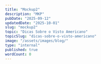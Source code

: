 ```yaml
---
title: "Mockup2"
description: "MKP"
pubDate: "2025-09-12"
updatedDate: "2025-10-01"
slug: "mockup2"
topic: "Dicas Sobre o Visto Americano"
topicSlug: "dicas-sobre-o-visto-americano"
image: "/assets/images/blog/"
type: "internal"
published: true
wordCount: 0
---
```


